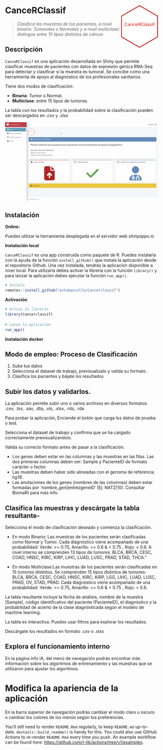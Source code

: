 
<!-- README.md is generated from README.Rmd. Please edit that file -->

# CanceRClassif <img src="man/figures/hex_CanceRClassif.png" align="right" alt="CanceRClassif logo" style="height: 140px;"></a>

> *Clasifica las muestras de tus pacientes, a nivel binario: Tumorales o
> Normales y a nivel multiclase: distingue entre 15 tipos distintos de
> cáncer.*

<!-- badges: start -->
<!-- badges: end -->

## Descripción

`CanceRClassif` es una aplicación desarrollada en Shiny que permite
clasificar muestras de pacientes con datos de expresión génica RNA-Seq
para detectar y clasificar si la muestra es tumoral. Se concibe como una
herramienta de apoyo al diagnóstico de los profesionales sanitarios.

Tiene dos modos de clasificación:

- **Binaria**: Tumor o Normal.
- **Multiclase**: entre 15 tipos de tumores.

La tabla con los resultados y la probabilidad sobre la clasificación
pueden ser descargados en .csv y .xlsx

![](man/figures/cancerclassifdemo.gif)

## Instalación

**Online:**

Puedes utilizar la herramienta desplegada en el servidor web
*shinyapps.io*

**Instalación local**

`CanceRClassif` es una app construida como paquete de R. Puedes
instalarla con la ayuda de la función `install_github()` que instala la
aplicación desde el repositorio Github. Una vez instalada, tendrás la
aplicación disponible a niver local. Para utilizarla debes activar la
librería con la función `library()` y para lanzar la aplicación debes
ejecutar la función `run_app()`.

``` r
# Instala
remotes::install_github("estebancalle/Cancerclassif")
```

**Activación**

``` r
# Activa la librería
library(Cancerclassif)

# Lanza la aplicación
run_app()
```

**Instalación docker**

## Modo de empleo: Proceso de Clasificación

1.  Sube tus datos
2.  Selecciona el dataset de trabajo, previsualizalo y valida su
    formato.
3.  Clasifica los pacientes y bájate los resultados

## Subir los datos y validarlos.

La aplicación permite subir uno o varios archivos en diversos formatos:
.csv, .tsv, .sav, .dta, .xls, .xlsx, .rds, .rda

Para probar la aplicación, Enciende el botón que carga los datos de
prueba o test.

Selecciona el dataset de trabajo y confirma que se ha cargado
correctamente previsualizandolo.

Valida su correcto formato antes de pasar a la clasificación.

- Los genes deben estar en las columnas y las muestras en las filas. Las
  dos primeras columnas deben ser: Sample y PacienteID de formato
  carácter o factor.
- Las muestras deben haber sido alineadas con el genoma de referencia
  *hg19*.
- Las anotaciones de los genes (nombres de las columnas) deben estar
  formadas por ‘nombre_gen\|entrezgeneID’ (Ej: NAT2\|10). Consultar
  BiomaRt para más info.

## Clasifica las muestras y descárgate la tabla resultante-

Selecciona el modo de clasificación deseado y comienza la clasificación.

- En modo Binario: Las muestras de los pacientes serán clasificadas como
  Normal y Tumor. Cada diagnóstico viene acompañado de una probabilidad:
  Verde: \>= 0.75, Amarillo: \>= 0.6 & \< 0.75 , Rojo: \< 0.6. A nivel
  interno se comprenden 13 tipos de tumores: BLCA, BRCA, CESC, COAD,
  HNSC, KIRC, KIRP, LIHC, LUAD, LUSC, PRAD, STAD, THCA.”

- En modo Multiclase:Las muestras de los pacientes serán clasificadas en
  15 tumores distintos. Se comprenden 15 tipos distintos de tumores:
  BLCA, BRCA, CESC, COAD, HNSC, KIRC, KIRP, LGG, LIHC, LUAD, LUSC, PRAD,
  OV, STAD, PRAD. Cada diagnóstico viene acompañado de una probabilidad:
  Verde: \>= 0.75, Amarillo: \>= 0.6 & \< 0.75 , Rojo: \< 0.6.

La tabla resultante incluye la fecha de análisis, nombre de la muestra
(Sample), código identificativo del paciente (PacienteID), el
diagnóstico y la probabilidad de acierto de la clase diagnósticada según
el modelo de machine learning.

La tabla es interactiva. Puedes usar filtros para explorar los
resultados.

Descárgate los resultados en formato .csv o .xlxs

## Explora el funcionamiento interno

En la página info IA, del menú de navegación podrás encontrar más
información sobre los algoritmos de entrenamiento y las muestras que se
utilizaron para ajustar los algoritmos.

# Modifica la apariencia de la aplicación

En la barra superior de navegación podrás cambiar el modo claro u oscuro
o cambiar los colores de los menús según tus preferencias.

You’ll still need to render `README.Rmd` regularly, to keep `README.md`
up-to-date. `devtools::build_readme()` is handy for this. You could also
use GitHub Actions to re-render `README.Rmd` every time you push. An
example workflow can be found here:
<https://github.com/r-lib/actions/tree/v1/examples>.
